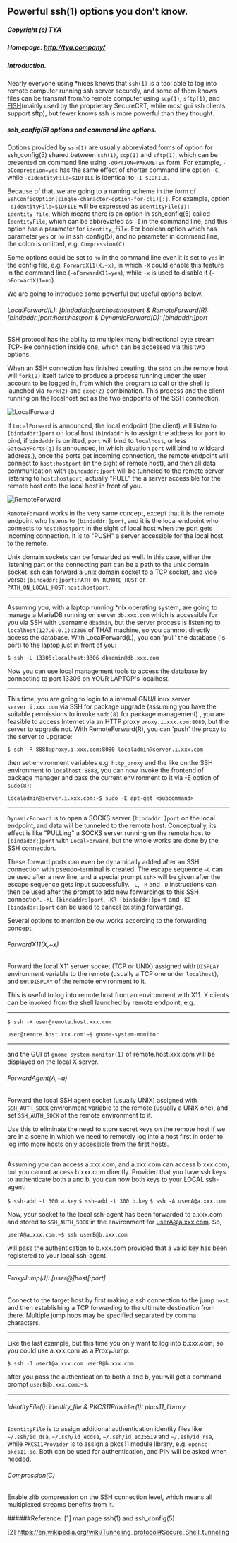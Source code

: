 ## Powerful ssh(1) options you don't know.
##### Copyright (c) TYA
##### Homepage: http://tya.company/

##### Introduction.

Nearly everyone using *nices knows that `ssh(1)` is a tool able to log into remote computer running ssh server securely, and some of them knows files can be transmit from/to remote computer using `scp(1)`, `sftp(1)`, and [FISH](https://en.wikipedia.org/wiki/Files_transferred_over_shell_protocol)(mainly used by the proprietary SecureCRT, while most gui ssh clients support sftp), but fewer knows ssh is more powerful than they thought.

##### ssh_config(5) options and command line options.

Options provided by `ssh(1)` are usually abbreviated forms of option for ssh_config(5) shared between `ssh(1)`, `scp(1)` and `sftp(1)`, which can be presented on command line using `-oOPTION=PARAMETER` form. For example, `-oCompression=yes` has the same effect of shorter command line option `-C`, while `-oIdentityFile=$IDFILE` is identical to `-I $IDFILE`.

Because of that, we are going to a naming scheme in the form of `SshConfigOption(single-character-option-for-cli)[:]`. For example, option `-oIdentityFile=$IDFILE` will be expressed as `IdentityFile(I): identity_file`, which means there is an option in ssh_config(5) called `IdentityFile`, which can be abbreviated as `-I` in the command line, and this option has a parameter for `identity_file`. For boolean option which has parameter `yes` or `no` in ssh_config(5), and no parameter in command line, the colon is omitted, e.g. `Compression(C)`. 

Some options could be set to `no` in the command line even it is set to `yes` in the config file, e.g. `ForwardX11(X,~x)`, in which `-X` could enable this feature in the command line (`-oForwardX11=yes`), while `-x` is used to disable it (`-oForwardX11=no`).

We are going to introduce some powerful but useful options below.

###### LocalForward(L): [bindaddr:]port:host:hostport & RemoteForward(R): [bindaddr:]port:host:hostport & DynamicForward(D): [bindaddr:]port

SSH protocol has the ability to multiplex many bidirectional byte stream TCP-like connection inside one, which can be accessed via this two options.

When an SSH connection has finished creating, the `sshd` on the remote host will `fork(2)` itself twice to produce a process running under the user account to be logged in, from which the program to call or the shell is launched via `fork(2)` and `exec(2)` combination. This process and the client running on the localhost act as the two endpoints of the SSH connection.

![LocalForward](https://upload.wikimedia.org/wikipedia/commons/d/dc/Ssh-L-Tunnel.png)

If `LocalForward` is announced, the local endpoint (the client) will listen to `[bindaddr:]port` on local host (`bindaddr` is to assign the address for `port` to bind, if `bindaddr` is omitted, `port` will bind to `localhost`, unless `GatewayPorts(g)` is announced, in which situation `port` will bind to wildcard address.), once the ports get incoming connection, the remote endpoint will connect to `host:hostport` (in the sight of remote host), and then all data communication with `[bindaddr:]port` will be tunneled to the remote server listening to `host:hostport`, actually "PULL" the a server accessible for the remote host onto the local host in front of you.

![RemoteForward](https://upload.wikimedia.org/wikipedia/commons/2/2c/SSH_Tunnel_%28remote%29.png)

`RemoteForward` works in the very same concept, except that it is the remote endpoint who listens to `[bindaddr:]port`, and it is the local endpoint who connects to `host:hostport` in the sight of local host when the port gets incoming connection. It is to "PUSH" a server accessible for the local host to the remote.

Unix domain sockets can be forwarded as well. In this case, either the listening part or the connecting part can be a path to the unix domain socket. ssh can forward a unix domain socket to a TCP socket, and vice versa: `[bindaddr:]port:PATH_ON_REMOTE_HOST` or `PATH_ON_LOCAL_HOST:host:hostport`.

***

Assuming you, with a laptop running *nix operating system, are going to manage a MariaDB running on server `db.xxx.com` which is accessible for you via SSH with username `dbadmin`, but the server process is listening to `localhost(127.0.0.1):3306` of THAT machine, so you cannnot directly access the database. With LocalForward(L), you can 'pull' the database ('s port) to the laptop just in front of you:

`$ ssh -L 13306:localhost:3306 dbadmin@db.xxx.com`

Now you can use local management tools to access the database by connecting to port 13306 on YOUR LAPTOP's localhost.

***

This time, you are going to login to a internal GNU/Linux server `server.i.xxx.com` via SSH for package upgrade (assuming you have the suitable permissions to invoke `sudo(8)` for package management) , you are feasible to access Internet via an HTTP proxy `proxy.i.xxx.com:8080`, but the server to upgrade not. With RemoteForward(R), you can 'push' the proxy to the server to upgrade:

`$ ssh -R 8888:proxy.i.xxx.com:8080 localadmin@server.i.xxx.com`

then set environment variables e.g. `http_proxy` and the like on the SSH environment to `localhost:8888`, you can now invoke the frontend of package manager and pass the current environment to it via -E option of `sudo(8)`:

`localadmin@server.i.xxx.com:~$ sudo -E apt-get <subcommand>`

***

`DynamicForward` is to open a SOCKS server `[bindaddr:]port` on the local endpoint, and data will be tunneled to the remote host. Conceptually, its effect is like "PULLing" a SOCKS server running on the remote host to `[bindaddr:]port` with `LocalForward`, but the whole works are done by the SSH connection.

These forward ports can even be dynamically added after an SSH connection with pseudo-terminal is created. The escape sequence `~C` can be used after a new line, and a special prompt `ssh>` will be given after the escape sequence gets input successfully. `-L`, `-R` and `-D` instructions can then be used after the prompt to add new forwardings to this SSH connection. `-KL [bindaddr:]port`, `-KR [bindaddr:]port` and `-KD [bindaddr:]port` can be used to cancel existing forwardings.

Several options to mention below works according to the forwarding concept.

###### ForwardX11(X,~x)

Forward the local X11 server socket (TCP or UNIX) assigned with `DISPLAY` environment variable to the remote (usually a TCP one under `localhost`), and set `DISPLAY` of the remote environment to it.

This is useful to log into remote host from an environment with X11. X clients can be invoked from the shell launched by remote endpoint, e.g.

***

`$ ssh -X user@remote.host.xxx.com`

`user@remote.host.xxx.com:~$ gnome-system-monitor`

***

and the GUI of `gnome-system-monitor(1)` of remote.host.xxx.com will be displayed on the local X server.

###### ForwardAgent(A,~a)

Forward the local SSH agent socket (usually UNIX) assigned with `SSH_AUTH_SOCK` environment variable to the remote (usually a UNIX one), and set `SSH_AUTH_SOCK` of the remote environment to it.

Use this to eliminate the need to store secret keys on the remote host if we are in a scene in which we need to remotely log into a host first in order to log into more hosts only accessible from the first hosts.

***

Assuming you can access a.xxx.com, and a.xxx.com can access b.xxx.com, but you cannot access b.xxx.com directly. Provided that you have ssh keys to authenticate both a and b, you can now both keys to your LOCAL ssh-agent:

`$ ssh-add -t 300 a.key`
`$ ssh-add -t 300 b.key`
`$ ssh -A userA@a.xxx.com`

Now, your socket to the local ssh-agent has been forwarded to a.xxx.com and stored to `SSH_AUTH_SOCK` in the environment for userA@a.xxx.com. So,

`userA@a.xxx.com:~$ ssh userB@b.xxx.com`

will pass the authentication to b.xxx.com provided that a valid key has been registered to your local ssh-agent.

***

###### ProxyJump(J): [user@]host[:port]

Connect to the target host by first making a ssh connection to the jump `host` and then establishing a TCP forwarding to the ultimate destination from there.  Multiple jump hops may be specified separated by comma characters.

***

Like the last example, but this time you only want to log into b.xxx.com, so you could use a.xxx.com as a ProxyJump:

`$ ssh -J userA@a.xxx.com userB@b.xxx.com`

after you pass the authentication to both a and b, you will get a command prompt `userB@b.xxx.com:~$`.

***

###### IdentityFile(i): identity_file & PKCS11Provider(I): pkcs11_library

`IdentityFile` is to assign additional authentication identity files like `~/.ssh/id_dsa`, `~/.ssh/id_ecdsa`, `~/.ssh/id_ed25519` and `~/.ssh/id_rsa`, while `PKCS11Provider` is to assign a pkcs11 module library, e.g. `opensc-pkcs11.so`. Both can be used for authentication, and PIN will be asked when needed.

###### Compression(C)

Enable zlib compression on the SSH connection level, which means all multiplexed streams benefits from it.

######Reference: 
[1] man page ssh(1) and ssh_config(5)

[2] https://en.wikipedia.org/wiki/Tunneling_protocol#Secure_Shell_tunneling

